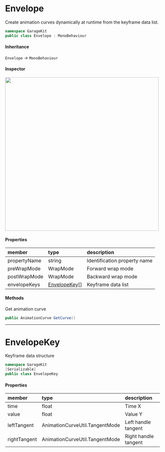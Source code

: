 # Envelope

Create animation curves dynamically at runtime from the keyframe data list.

```csharp
namespace GarageKit
public class Envelope : MonoBehaviour
```

#### Inheritance

`Envelope` -> `MonoBehaviour`

#### Inspector

<img src="~/image/script_reference/envelope_inspector.png" width="500px"/>

#### Properties

|member|type|description|
|:--|:--|:--|
|propertyName|string|Identification property name|
|preWrapMode|WrapMode|Forward wrap mode|
|postWrapMode|WrapMode|Backward wrap mode|
|envelopeKeys|[EnvelopeKey](#envelopekey)[]|Keyframe data list|

#### Methods

Get animation curve
```csharp
public AnimationCurve GetCurve()
```

---

# EnvelopeKey

Keyframe data structure

```csharp
namespace GarageKit
[Serializable]
public class EnvelopeKey
```

#### Properties

|member|type|description|
|:--|:--|:--|
|time|float|Time X|
|value|float|Value Y|
|leftTangent|AnimationCurveUtil.TangentMode|Left handle tangent|
|rightTangent|AnimationCurveUtil.TangentMode|Right handle tangent|
